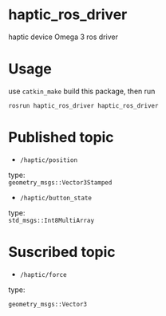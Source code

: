 # haptic_ros_driver
haptic device Omega 3 ros driver

# Usage
use `catkin_make` build this package, then run

```
rosrun haptic_ros_driver haptic_ros_driver
```

# Published topic
- `/haptic/position`

type:  
`geometry_msgs::Vector3Stamped`

- `/haptic/button_state`

type:  
`std_msgs::Int8MultiArray`

# Suscribed topic

- `/haptic/force`

type:  

`geometry_msgs::Vector3`
